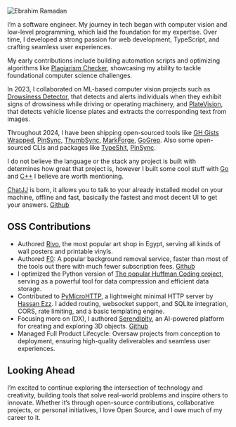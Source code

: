 ![Ebrahim Ramadan](https://avatars.githubusercontent.com/u/65041082)

I’m a software engineer. My journey in tech began with computer vision and low-level programming, which laid the foundation for my expertise. Over time, I developed a strong passion for web development, TypeScript, and crafting seamless user experiences.

My early contributions include building automation scripts and optimizing algorithms like [Plagiarism Checker](https://github.com/Ebrahim-Ramadan/Express-React-PlagiarismCheck.02), showcasing my ability to tackle foundational computer science challenges.

In 2023, I collaborated on ML-based computer vision projects such as [Drowsiness Detector](https://github.com/Ebrahim-Ramadan/Drowsiness_Detector), that detects and alerts individuals when they exhibit signs of drowsiness while driving or operating machinery, and [PlateVision](https://github.com/Ebrahim-Ramadan/PlateVision), that detects vehicle license plates and extracts the corresponding text from images.

Throughout 2024, I have been shipping open-sourced tools like [GH Gists Wrapped](https://github.com/Ebrahim-Ramadan/gh-gists-unwrapped), [PinSync](https://github.com/Ebrahim-Ramadan/PinSync), [ThumbSync](https://github.com/Ebrahim-Ramadan/ThumbSync), [MarkForge](https://github.com/Ebrahim-Ramadan/MarkForge-md-compiler), [GoGrep](https://github.com/Ebrahim-Ramadan/GoGrep). Also some open-sourced CLIs and packages like [TypeShit](https://typeshit-tool.vercel.app/), [PinSync](https://github.com/Ebrahim-Ramadan/PinSync).

I do not believe the language or the stack any project is built with determines how great that project is, however I built some cool stuff with [Go](https://github.com/Ebrahim-Ramadan?tab=repositories&language=go) and [C++](https://github.com/Ebrahim-Ramadan?tab=repositories&language=c%2B%2B) I believe are worth mentioning.

[ChatJJ](https://chat-jj.vercel.app) is born, it allows you to talk to your already installed model on your machine, offline and fast, basically the fastest and most decent UI to get your answers. [Github](https://github.com/Ebrahim-Ramadan/vite-pwa-chatjj)

## OSS Contributions

- Authored [Rivo](https://rivo.gallery), the most popular art shop in Egypt, serving all kinds of wall posters and printable vinyls.
- Authored [F0](https://f0-the-millio-dollar-project.vercel.app/): A popular background removal service, faster than most of the tools out there with much fewer subscription fees. [Github](https://github.com/Ebrahim-Ramadan/F0)
- I optimized the Python version of [The popular Huffman Coding project](https://github.com/Ebrahim-Ramadan/huffman-coding-python-optimized), serving as a powerful tool for data compression and efficient data storage.
- Contributed to [PyMicroHTTP](https://github.com/Ebrahim-Ramadan/PyMicroHTTP-CORS-websocket-and-db-supported-and-more), a lightweight minimal HTTP server by [Hassan Ezz](https://github.com/hasssanezzz). I added routing, websocket support, and SQLite integration, CORS, rate limiting, and a basic templating engine.
- Focusing more on (DX), I authored [Serendipity](https://serendipity-ai.vercel.app/), an AI-powered platform for creating and exploring 3D objects. [Github](https://github.com/Ebrahim-Ramadan/serendipity-3d)
- Managed Full Product Lifecycle: Oversaw projects from conception to deployment, ensuring high-quality deliverables and seamless user experiences.

## Looking Ahead

I’m excited to continue exploring the intersection of technology and creativity, building tools that solve real-world problems and inspire others to innovate. Whether it’s through open-source contributions, collaborative projects, or personal initiatives, I love Open Source, and I owe much of my career to it.